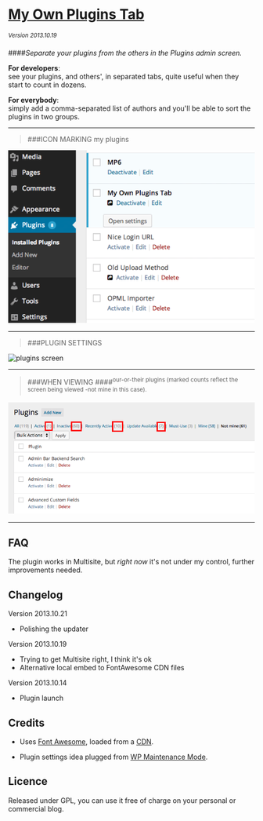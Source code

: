 # [My Own Plugins Tab](https://github.com/brasofilo/My-Own-Plugins-Tab)
<sup>*Version 2013.10.19*</sup>

####*Separate your plugins from the others in the Plugins admin screen.*

**For developers**:  
see your plugins, and others', in separated tabs, quite useful when they start to count in dozens.

**For everybody**:  
simply add a comma-separated list of authors and you'll be able to sort the plugins in two groups.

----
 > ###ICON MARKING my plugins

![plugins screen](assets/screenshot-1.png)

----
 > ###PLUGIN SETTINGS

![plugins screen](assets/screenshot-2.png)

----
 > ###WHEN VIEWING 
 > ####<sup>our-or-their plugins (marked counts reflect the screen being viewed -not mine in this case).</sup>

![plugins screen](assets/screenshot-3.png)

----
## FAQ
The plugin works in Multisite, but *right now* it's not under my control, further improvements needed.

## Changelog

Version 2013.10.21
* Polishing the updater

Version 2013.10.19
* Trying to get Multisite right, I think it's ok
* Alternative local embed to FontAwesome CDN files

Version 2013.10.14
* Plugin launch

## Credits
 - Uses [Font Awesome](http://fortawesome.github.io/Font-Awesome/), loaded from a [CDN](http://www.bootstrapcdn.com/#tab_fontawesome).

 - Plugin settings idea plugged from [WP Maintenance Mode](http://wordpress.org/plugins/wp-maintenance-mode/).

## Licence
Released under GPL, you can use it free of charge on your personal or commercial blog.